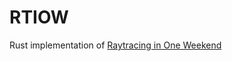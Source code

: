 # RTIOW
Rust implementation of [Raytracing in One Weekend](https://raytracing.github.io/books/RayTracingInOneWeekend.html)

